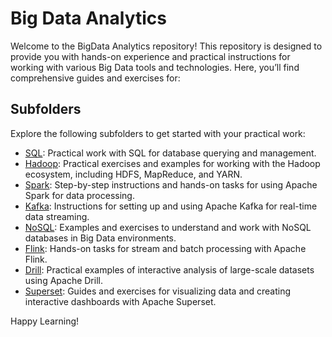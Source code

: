 # Big Data Analytics
Welcome to the BigData Analytics repository! This repository is designed to provide you with hands-on experience and practical instructions for working with various Big Data tools and technologies. Here, you’ll find comprehensive guides and exercises for:
<!--Zoom: https://us02web.zoom.us/j/5458817051?pwd=UUdYZndXTlUvUHBZZkN4N0ZuUjJTUT09-->
## Subfolders

Explore the following subfolders to get started with your practical work:

- [SQL](./sql): Practical work with SQL for database querying and management.
- [Hadoop](./hadoop): Practical exercises and examples for working with the Hadoop ecosystem, including HDFS, MapReduce, and YARN.
- [Spark](./spark): Step-by-step instructions and hands-on tasks for using Apache Spark for data processing.
- [Kafka](./kafka): Instructions for setting up and using Apache Kafka for real-time data streaming.
- [NoSQL](./NoSQL): Examples and exercises to understand and work with NoSQL databases in Big Data environments.
- [Flink](./flink): Hands-on tasks for stream and batch processing with Apache Flink.
- [Drill](./drill): Practical examples of interactive analysis of large-scale datasets using Apache Drill.
- [Superset](./superset): Guides and exercises for visualizing data and creating interactive dashboards with Apache Superset.

Happy Learning!



